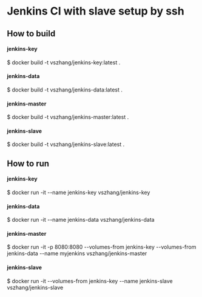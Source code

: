 # Jenkins CI with slave setup by ssh

## How to build
#### jenkins-key
$ docker build -t vszhang/jenkins-key:latest . 

#### jenkins-data
$ docker build -t vszhang/jenkins-data:latest .

#### jenkins-master
$ docker build -t vszhang/jenkins-master:latest .

#### jenkins-slave
$ docker build -t vszhang/jenkins-slave:latest .

## How to run
####  jenkins-key
$ docker run -it --name jenkins-key vszhang/jenkins-key

####  jenkins-data
$ docker run -it --name jenkins-data vszhang/jenkins-data

#### jenkins-master
$ docker run -it -p 8080:8080 --volumes-from jenkins-key --volumes-from jenkins-data --name myjenkins vszhang/jenkins-master

#### jenkins-slave
$ docker run -it --volumes-from jenkins-key --name jenkins-slave vszhang/jenkins-slave

